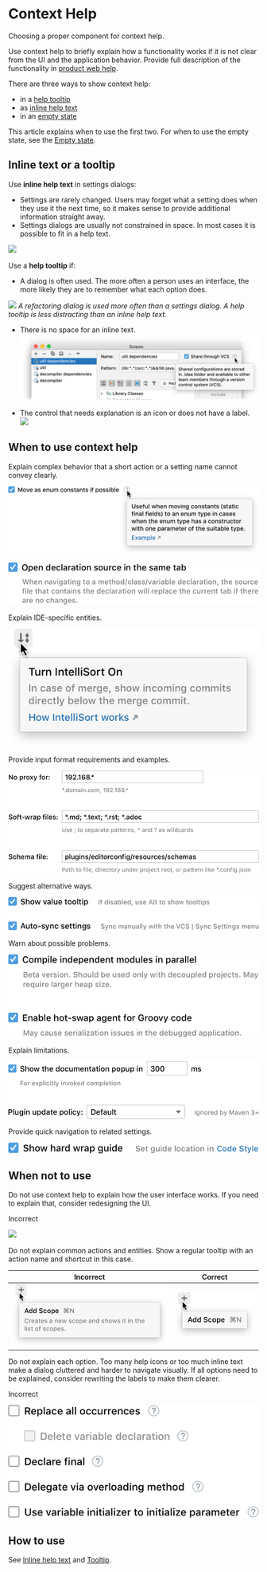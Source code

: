 <!-- Copyright 2000-2024 JetBrains s.r.o. and contributors. Use of this source code is governed by the Apache 2.0 license. -->

# Context Help

<link-summary>Choosing a proper component for context help.</link-summary>

Use context help to briefly explain how a functionality works if it is not clear from the UI and the application behavior. Provide full description of the functionality in [product web help](https://www.jetbrains.com/help/idea/).

There are three ways to show context help:
* in a [help tooltip](tooltip.md)
* as [inline help text](inline_help_text.md)
* in an [empty state](empty_state.md)

<p>This article explains when to use the first two. For when to use the empty state, see the <a href="empty_state.md">Empty state</a>.</p>


## Inline text or a tooltip

Use **inline help text** in settings dialogs:
* Settings are rarely changed. Users may forget what a setting does when they use it the next time, so it makes sense to provide additional information straight away.
* Settings dialogs are usually not constrained in space. In most cases it is possible to fit in a help text.

![](09_use_inline_help_text.png)

Use a **help tooltip** if:
* A dialog is often used. The more often a person uses an interface, the more likely they are to remember what each option does.

![](10_use_help_tooltip.png)
*A refactoring dialog is used more often than a settings dialog. A help tooltip is less distracting than an inline help text.*

* There is no space for an inline text.
![](../../../images/ui/context_help/11_no_space_in_settings.png)

* The control that needs explanation is an icon or does not have a label.
![](03_action_help_tooltip.png)


## When to use context help

Explain complex behavior that a short action or a setting name cannot convey clearly.

![](../../../images/ui/tooltip/04_question_icon_tooltip.png)

![](../../../images/ui/inline_help_text/02_text_size.png)

Explain IDE-specific entities.

![](../../../images/ui/context_help/01_IDE_specific.png)

Provide input format requirements and examples.

![](../../../images/ui/context_help/02_formatting_example.png)

Suggest alternative ways.

![](../../../images/ui/context_help/03_alternative_ways.png)

Warn about possible problems.

![](../../../images/ui/context_help/04_possible_problems.png)

Explain limitations.

![](../../../images/ui/context_help/05_limitations.png)

Provide quick navigation to related settings.

![](../../../images/ui/inline_help_text/04_link_internal.png)


## When not to use

Do not use context help to explain how the user interface works. If you need to explain that, consider redesigning the UI.

<p>Incorrect</p>

![](06_explain_how_ui_works.png)

Do not explain common actions and entities. Show a regular tooltip with an action name and shortcut in this case.

| Incorrect                                                             | Correct                                                             |
|-----------------------------------------------------------------------|---------------------------------------------------------------------|
| ![](../../../images/ui/context_help/07_explain_obvious_incorrect.png) | ![](../../../images/ui/context_help/07_explain_obvious_correct.png) |

Do not explain each option. Too many help icons or too much inline text make a dialog cluttered and harder to navigate visually. If all options need to be explained, consider rewriting the labels to make them clearer.

<p>Incorrect</p>

![](../../../images/ui/context_help/08_explain_all_options.png)

## How to use

See [Inline help text](inline_help_text.md) and [Tooltip](tooltip.md).

